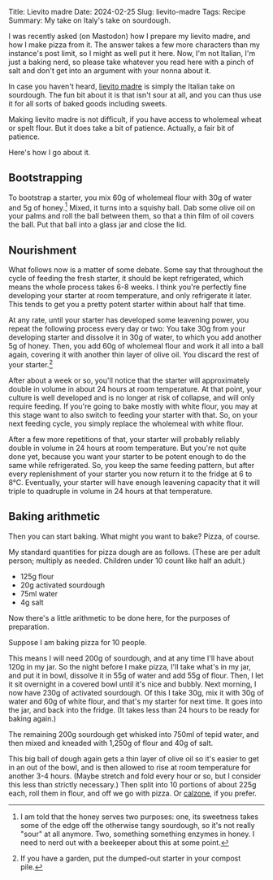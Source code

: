 Title: Lievito madre
Date: 2024-02-25
Slug: lievito-madre
Tags: Recipe
Summary: My take on Italy's take on sourdough. 

I was recently asked (on Mastodon) how I prepare my lievito madre, and how I make pizza from it.
The answer takes a few more characters than my instance's post limit, so I might as well put it here.
Now, I'm not Italian, I'm just a baking nerd, so please take whatever you read here with a pinch of salt and don't get into an argument with your nonna about it.

In case you haven't heard, [lievito madre](https://it.wikipedia.org/wiki/Lievito_madre) is simply the Italian take on sourdough.
The fun bit about it is that isn't sour at all, and you can thus use it for all sorts of baked goods including sweets.

Making lievito madre is not difficult, if you have access to wholemeal wheat or spelt flour.
But it does take a bit of patience.
Actually, a fair bit of patience.

Here's how I go about it.

## Bootstrapping

To bootstrap a starter, you mix 60g of wholemeal flour with 30g of water and 5g of honey.[^honey]
Mixed, it turns into a squishy ball.
Dab some olive oil on your palms and roll the ball between them, so that a thin film of oil covers the ball.
Put that ball into a glass jar and close the lid.

[^honey]: I am told that the honey serves two purposes: one, its sweetness takes some of the edge off the otherwise tangy sourdough, so it's not really "sour" at all anymore. Two, something something enzymes in honey. I need to nerd out with a beekeeper about this at some point. 

## Nourishment

What follows now is a matter of some debate.
Some say that throughout the cycle of feeding the fresh starter, it should be kept refrigerated, which means the whole process takes 6-8 weeks.
I think you're perfectly fine developing your starter at room temperature, and only refrigerate it later.
This tends to get you a pretty potent starter within about half that time.

At any rate, until your starter has developed some leavening power, you repeat the following process every day or two:
You take 30g from your developing starter and dissolve it in 30g of water, to which you add another 5g of honey.
Then, you add 60g of wholemeal flour and work it all into a ball again, covering it with another thin layer of olive oil.
You discard the rest of your starter.[^compost]

[^compost]: If you have a garden, put the dumped-out starter in your compost pile.

After about a week or so, you'll notice that the starter will approximately double in volume in about 24 hours at room temperature.
At that point, your culture is well developed and is no longer at risk of collapse, and will only require feeding.
If you're going to bake mostly with white flour, you may at this stage want to also switch to feeding your starter with that.
So, on your next feeding cycle, you simply replace the wholemeal with white flour.

After a few more repetitions of that, your starter will probably reliably double in volume in 24 hours at room temperature.
But you're not quite done yet, because you want your starter to be potent enough to do the same while refrigerated.
So, you keep the same feeding pattern, but after every replenishment of your starter you now return it to the fridge at 6 to 8°C.
Eventually, your starter will have enough leavening capacity that it will triple to quadruple in volume in 24 hours at that temperature.

## Baking arithmetic

Then you can start baking.
What might you want to bake?
Pizza, of course.

My standard quantities for pizza dough are as follows.
(These are per adult person; multiply as needed.
Children under 10 count like half an adult.)

* 125g flour
* 20g activated sourdough
* 75ml water
* 4g salt

Now there's a little arithmetic to be done here, for the purposes of preparation.

Suppose I am baking pizza for 10 people.

This means I will need 200g of sourdough, and at any time I'll have about 120g in my jar.
So the night before I make pizza, I'll take what's in my jar, and put it in bowl, dissolve it in 55g of water and add 55g of flour.
Then, I let it sit overnight in a covered bowl until it's nice and bubbly.
Next morning, I now have 230g of activated sourdough.
Of this I take 30g, mix it with 30g of water and 60g of white flour, and that's my starter for next time.
It goes into the jar, and back into the fridge.
(It takes less than 24 hours to be ready for baking again.)

The remaining 200g sourdough get whisked into 750ml of tepid water, and then mixed and kneaded with 1,250g of flour and 40g of salt. 

This big ball of dough again gets a thin layer of olive oil so it's easier to get in an out of the bowl, and is then allowed to rise at room temperature for another 3-4 hours.
(Maybe stretch and fold every hour or so, but I consider this less than strictly necessary.)
Then split into 10 portions of about 225g each, roll them in flour, and off we go with pizza.
Or [calzone](https://it.wikipedia.org/wiki/Calzone), if you prefer.
